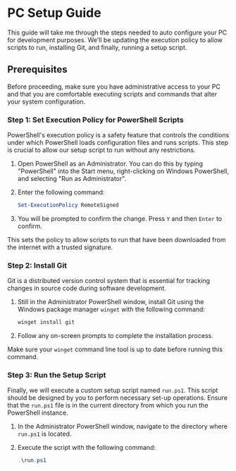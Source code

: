 
# PC Setup Guide

This guide will take me through the steps needed to auto configure your PC for development purposes. We'll be updating the execution policy to allow scripts to run, installing Git, and finally, running a setup script.

## Prerequisites

Before proceeding, make sure you have administrative access to your PC and that you are comfortable executing scripts and commands that alter your system configuration.

### Step 1: Set Execution Policy for PowerShell Scripts

PowerShell's execution policy is a safety feature that controls the conditions under which PowerShell loads configuration files and runs scripts. This step is crucial to allow our setup script to run without any restrictions.

1. Open PowerShell as an Administrator. You can do this by typing "PowerShell" into the Start menu, right-clicking on Windows PowerShell, and selecting "Run as Administrator".
2. Enter the following command:

   ```powershell
   Set-ExecutionPolicy RemoteSigned
   ```

3. You will be prompted to confirm the change. Press `Y` and then `Enter` to confirm.

This sets the policy to allow scripts to run that have been downloaded from the internet with a trusted signature.

### Step 2: Install Git

Git is a distributed version control system that is essential for tracking changes in source code during software development.

1. Still in the Administrator PowerShell window, install Git using the Windows package manager `winget` with the following command:

   ```powershell
   winget install git
   ```

2. Follow any on-screen prompts to complete the installation process.

Make sure your `winget` command line tool is up to date before running this command.

### Step 3: Run the Setup Script

Finally, we will execute a custom setup script named `run.ps1`. This script should be designed by you to perform necessary set-up operations. Ensure that the `run.ps1` file is in the current directory from which you run the PowerShell instance.

1. In the Administrator PowerShell window, navigate to the directory where `run.ps1` is located.
2. Execute the script with the following command:

   ```powershell
   .\run.ps1
   ```

